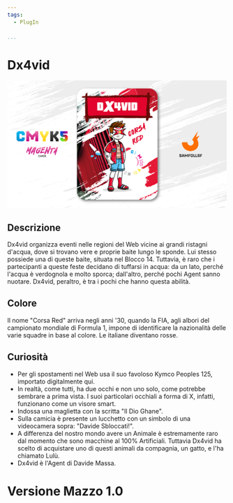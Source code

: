 ```yaml
---
tags:
  - PlugIn

...
```


# Dx4vid

![dx4vid](../eg/M/dx4vid.jpg)

## Descrizione

Dx4vid organizza eventi nelle regioni del Web vicine ai grandi ristagni d'acqua, dove si trovano vere e proprie baite lungo le sponde. Lui stesso possiede una di queste baite, situata nel Blocco 14. Tuttavia, è raro che i partecipanti a queste feste decidano di tuffarsi in acqua: da un lato, perché l'acqua è verdognola e molto sporca; dall'altro, perché pochi Agent sanno nuotare. Dx4vid, peraltro, è tra i pochi che hanno questa abilità.

## Colore

Il nome "Corsa Red" arriva negli anni '30, quando la FIA, agli albori del campionato mondiale di Formula 1, impone di identificare la nazionalità delle varie squadre in base al colore. Le italiane diventano rosse.

## Curiosità

- Per gli spostamenti nel Web usa il suo favoloso Kymco Peoples 125, importato digitalmente qui.
- In realtà, come tutti, ha due occhi e non uno solo, come potrebbe sembrare a prima vista. I suoi particolari occhiali a forma di X, infatti, funzionano come un visore smart.
- Indossa una maglietta con la scritta  "Il Dio Ghane".
- Sulla camicia è presente un lucchetto con un simbolo di una videocamera sopra: "Davide Sbloccati!".
- A differenza del nostro mondo avere un Animale è estremamente raro dal momento che sono macchine al 100% Artificiali. Tuttavia Dx4vid ha scelto di acquistare uno di questi animali da compagnia, un gatto, e l'ha chiamato Lulù.
- Dx4vid è l'Agent di Davide Massa.

# Versione Mazzo 1.0